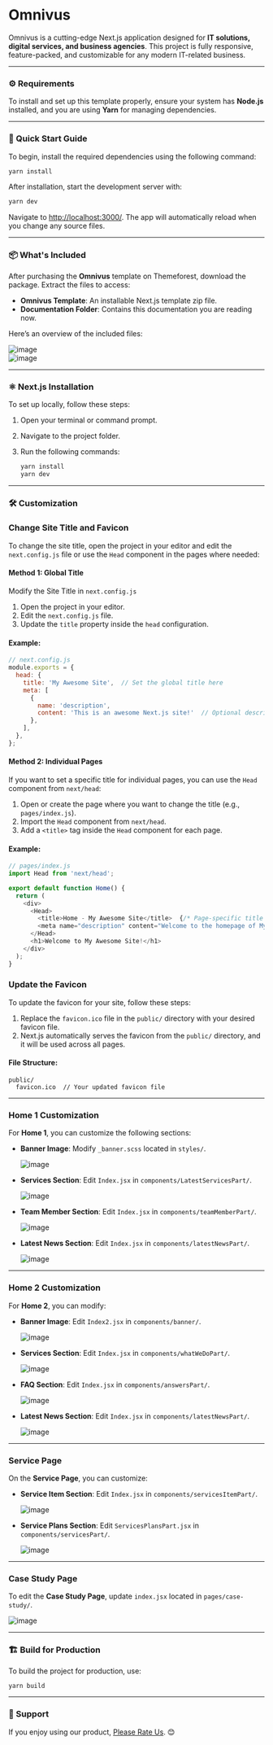 # Omnivus

Omnivus is a cutting-edge Next.js application designed for **IT solutions, digital services, and business agencies**. This project is fully responsive, feature-packed, and customizable for any modern IT-related business.

---

### ⚙️ Requirements

To install and set up this template properly, ensure your system has **Node.js** installed, and you are using **Yarn** for managing dependencies.

---

### 🚀 Quick Start Guide

To begin, install the required dependencies using the following command:

```bash
yarn install
```

After installation, start the development server with:

```bash
yarn dev
```

Navigate to [http://localhost:3000/](http://localhost:3000/). The app will automatically reload when you change any source files.

---

### 📦 What's Included

After purchasing the **Omnivus** template on Themeforest, download the package. Extract the files to access:

- **Omnivus Template**: An installable Next.js template zip file.
- **Documentation Folder**: Contains this documentation you are reading now.

Here’s an overview of the included files:

![image](./main.png)  
![image](./fils.png)

---

### ⚛️ Next.js Installation

To set up locally, follow these steps:

1. Open your terminal or command prompt.  
2. Navigate to the project folder.  
3. Run the following commands:

   ```bash
   yarn install
   yarn dev
   ```

---

### 🛠️ Customization

### Change Site Title and Favicon

To change the site title, open the project in your editor and edit the `next.config.js` file or use the `Head` component in the pages where needed:


#### Method 1: Global Title
 Modify the Site Title in `next.config.js`
 
1. Open the project in your editor.
2. Edit the `next.config.js` file.
3. Update the `title` property inside the `head` configuration.


#### Example:

```js
// next.config.js
module.exports = {
  head: {
    title: 'My Awesome Site',  // Set the global title here
    meta: [
      {
        name: 'description',
        content: 'This is an awesome Next.js site!'  // Optional description
      },
    ],
  },
};
```
#### Method 2: Individual Pages

If you want to set a specific title for individual pages, you can use the `Head` component from `next/head`:

1. Open or create the page where you want to change the title (e.g., `pages/index.js`).
2. Import the `Head` component from `next/head`.
3. Add a `<title>` tag inside the `Head` component for each page.

#### Example:

```js
// pages/index.js
import Head from 'next/head';

export default function Home() {
  return (
    <div>
      <Head>
        <title>Home - My Awesome Site</title>  {/* Page-specific title */}
        <meta name="description" content="Welcome to the homepage of My Awesome Site!" />
      </Head>
      <h1>Welcome to My Awesome Site!</h1>
    </div>
  );
}
```

### Update the Favicon

To update the favicon for your site, follow these steps:

1. Replace the `favicon.ico` file in the `public/` directory with your desired favicon file.
2. Next.js automatically serves the favicon from the `public/` directory, and it will be used across all pages.

#### File Structure:
```plaintext
public/
  favicon.ico  // Your updated favicon file
```


---

### Home 1 Customization

For **Home 1**, you can customize the following sections:

- **Banner Image**: Modify `_banner.scss` located in `styles/`.

  ![image](./banner-imgs.png)

- **Services Section**: Edit `Index.jsx` in `components/LatestServicesPart/`.

  ![image](./service.png)

- **Team Member Section**: Edit `Index.jsx` in `components/teamMemberPart/`.

  ![image](./team-member.png)

- **Latest News Section**: Edit `Index.jsx` in `components/latestNewsPart/`.

  ![image](./news-blog.png)

---

### Home 2 Customization

For **Home 2**, you can modify:

- **Banner Image**: Edit `Index2.jsx` in `components/banner/`.

  ![image](./banner-img-2.png)

- **Services Section**: Edit `Index.jsx` in `components/whatWeDoPart/`.

  ![image](./service-2.png)

- **FAQ Section**: Edit `Index.jsx` in `components/answersPart/`.

  ![image](./faq-home-2.png)

- **Latest News Section**: Edit `Index.jsx` in `components/latestNewsPart/`.

  ![image](./news-blog.png)

---

### Service Page

On the **Service Page**, you can customize:

- **Service Item Section**: Edit `Index.jsx` in `components/servicesItemPart/`.

  ![image](./service-item.png)

- **Service Plans Section**: Edit `ServicesPlansPart.jsx` in `components/servicesPart/`.

  ![image](./service-plan.png)

---

### Case Study Page

To edit the **Case Study Page**, update `index.jsx` located in `pages/case-study/`.

![image](./case-stydy.png)

---

### 🏗️ Build for Production

To build the project for production, use:

```bash
yarn build
```

---



### 📧 Support

If you enjoy using our product, [Please Rate Us](https://themeforest.net/user/ducor). 😊
